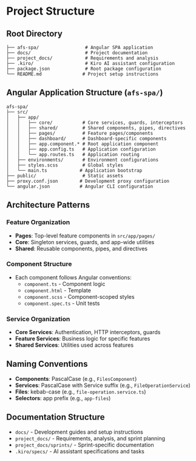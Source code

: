 # Project Structure

## Root Directory

```
├── afs-spa/                 # Angular SPA application
├── docs/                    # Project documentation
├── project_docs/            # Requirements and analysis
├── .kiro/                   # Kiro AI assistant configuration
├── package.json             # Root package configuration
└── README.md               # Project setup instructions
```

## Angular Application Structure (`afs-spa/`)

```
afs-spa/
├── src/
│   ├── app/
│   │   ├── core/           # Core services, guards, interceptors
│   │   ├── shared/         # Shared components, pipes, directives
│   │   ├── pages/          # Feature pages/components
│   │   ├── dashboard/      # Dashboard-specific components
│   │   ├── app.component.* # Root application component
│   │   ├── app.config.ts   # Application configuration
│   │   └── app.routes.ts   # Application routing
│   ├── environments/       # Environment configurations
│   ├── styles.scss         # Global styles
│   └── main.ts            # Application bootstrap
├── public/                 # Static assets
├── proxy.conf.json        # Development proxy configuration
└── angular.json           # Angular CLI configuration
```

## Architecture Patterns

### Feature Organization
- **Pages**: Top-level feature components in `src/app/pages/`
- **Core**: Singleton services, guards, and app-wide utilities
- **Shared**: Reusable components, pipes, and directives

### Component Structure
- Each component follows Angular conventions:
  - `component.ts` - Component logic
  - `component.html` - Template
  - `component.scss` - Component-scoped styles
  - `component.spec.ts` - Unit tests

### Service Organization
- **Core Services**: Authentication, HTTP interceptors, guards
- **Feature Services**: Business logic for specific features
- **Shared Services**: Utilities used across features

## Naming Conventions

- **Components**: PascalCase (e.g., `FilesComponent`)
- **Services**: PascalCase with Service suffix (e.g., `FileOperationService`)
- **Files**: kebab-case (e.g., `file-operation.service.ts`)
- **Selectors**: app prefix (e.g., `app-files`)

## Documentation Structure

- `docs/` - Development guides and setup instructions
- `project_docs/` - Requirements, analysis, and sprint planning
- `project_docs/sprints/` - Sprint-specific documentation
- `.kiro/specs/` - AI assistant specifications and tasks